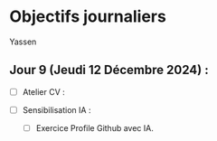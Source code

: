 # Objectifs journaliers

Yassen

## Jour 9 (Jeudi 12 Décembre 2024) :

- [ ] Atelier CV :

- [ ] Sensibilisation IA :
  - [ ] Exercice Profile Github avec IA.
